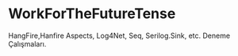 # WorkForTheFutureTense
HangFire,Hanfire Aspects,
Log4Net,
Seq,
Serilog.Sink,
etc.
Deneme Çalışmaları.
